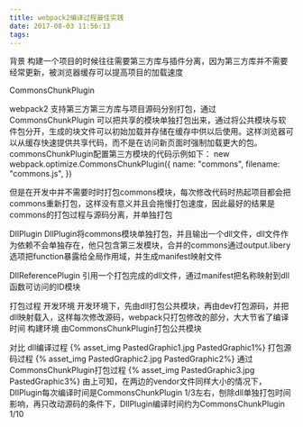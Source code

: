 ```yaml
---
title: webpack2编译过程最佳实践
date: 2017-08-03 11:56:13
tags:
---
```


背景
构建一个项目的时候往往需要第三方库与插件分离，因为第三方库并不需要经常更新，被浏览器缓存可以提高项目的加载速度

CommonsChunkPlugin

webpack2 支持第三方第三方库与项目源码分别打包，通过CommonsChunkPlugin 可以把共享的模块单独打包出来，通过将公共模块与软件包分开，生成的块文件可以初始加载并存储在缓存中供以后使用。这样浏览器可以从缓存快速提供共享代码，而不是在访问新页面时强制加载更大的包。
commonsChunkPlugin配置第三方模块的代码示例如下：
new webpack.optimize.CommonsChunkPlugin({
  name: "commons",
  filename: "commons.js",
})

但是在开发中并不需要时时打包commons模块，每次修改代码时热起项目都会把commons重新打包，这样没有意义并且会拖慢打包速度，因此最好的结果是commons的打包过程与源码分离，并单独打包

DllPlugin
DllPlugin将commons模块单独打包，并且输出一个dll文件，dll文件作为依赖不会单独存在，他只包含第三发模块，合并的commons通过output.libery选项把function暴露给全局作用域，并生成manifest映射文件

DllReferencePlugin
引用一个打包完成的dll文件，通过manifest把名称映射到dll函数可访问的ID模块

打包过程
开发环境
开发环境下，先由dll打包公共模块，再由dev打包源码，并把dll映射载入，这样每次修改源码，webpack只打包修改的部分，大大节省了编译时间
构建环境
由CommonsChunkPlugin打包公共模块

对比
dll编译过程
{% asset_img PastedGraphic1.jpg PastedGraphic1%}
打包源码过程
{% asset_img PastedGraphic2.jpg PastedGraphic2%}
通过CommonsChunkPlugin打包过程
{% asset_img PastedGraphic3.jpg PastedGraphic3%}
由上可知，在两边的vendor文件同样大小的情况下，DllPlugin每次编译时间是CommonsChunkPlugin 1/3左右，刨除dll单独打包时间影响，再只改动源码的条件下，DllPlugin编译时间约为CommonsChunkPlugin 1/10
